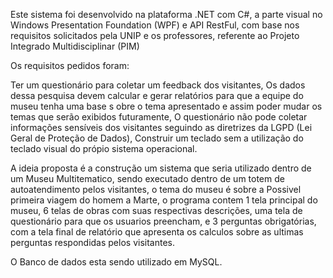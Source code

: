 Este sistema foi desenvolvido na plataforma .NET com C#, a parte visual no Windows Presentation Foundation (WPF) e API RestFul, com base nos requisitos solicitados pela UNIP e os professores, referente ao Projeto Integrado Multidisciplinar (PIM)

Os requisitos pedidos foram:

Ter um questionário para coletar um feedback dos visitantes,
Os dados dessa pesquisa devem calcular e gerar relatórios para que a equipe do museu tenha uma base s
obre o tema apresentado e assim poder mudar os temas que serão exibidos futuramente,
O questionário não pode coletar informações sensíveis dos visitantes seguindo as diretrizes da LGPD (Lei Geral de Proteção de Dados),
Construir um teclado sem a utilização do teclado visual do própio sistema operacional.
	

A ideia proposta é a construção um sistema que seria utilizado dentro de um Museu Multitematico, sendo executado dentro de um totem de autoatendimento pelos visitantes,
o tema do museu é sobre a Possivel primeira viagem do homem a Marte, o programa contem 1 tela principal do museu, 6 telas de obras com suas respectivas descrições, uma tela de questionário para que os usuarios preencham, e 3 perguntas obrigatórias, com a tela final de relatório que apresenta os calculos sobre as ultimas perguntas respondidas pelos visitantes.

O Banco  de dados esta sendo utilizado em MySQL.

